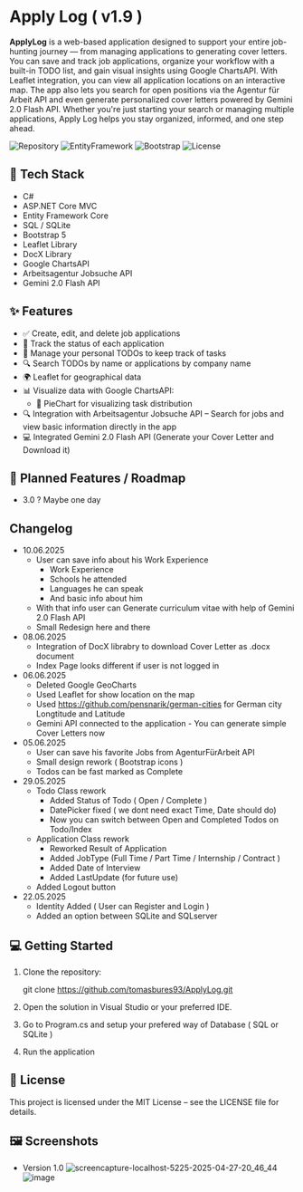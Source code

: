 # Apply Log ( v1.9 )

**ApplyLog** is a web-based application designed to support your entire job-hunting journey — from managing applications to generating cover letters. You can save and track job applications, organize your workflow with a built-in TODO list, and gain visual insights using Google ChartsAPI. With Leaflet integration, you can view all application locations on an interactive map. The app also lets you search for open positions via the Agentur für Arbeit API and even generate personalized cover letters powered by Gemini 2.0 Flash API. Whether you're just starting your search or managing multiple applications, Apply Log helps you stay organized, informed, and one step ahead.

![Repository](https://img.shields.io/badge/ASP.NET_Core-MVC-blue)
![EntityFramework](https://img.shields.io/badge/EntityFramework-Core-green)
![Bootstrap](https://img.shields.io/badge/Bootstrap-5.x-purple?logo=bootstrap)
![License](https://img.shields.io/github/license/tomasbures93/ApplyLog)

## 🚀 Tech Stack

- C#
- ASP.NET Core MVC
- Entity Framework Core
- SQL / SQLite
- Bootstrap 5
- Leaflet Library
- DocX Library
- Google ChartsAPI
- Arbeitsagentur Jobsuche API
- Gemini 2.0 Flash API

## ✨ Features

- ✅ Create, edit, and delete job applications
- 📌 Track the status of each application
- 📝 Manage your personal TODOs to keep track of tasks
- 🔍 Search TODOs by name or applications by company name
- 🌍 Leaflet for geographical data
- 📊 Visualize data with Google ChartsAPI:
  - 🥧 PieChart for visualizing task distribution
- 🔍 Integration with Arbeitsagentur Jobsuche API – Search for jobs and view basic information directly in the app
- 💻 Integrated Gemini 2.0 Flash API (Generate your Cover Letter and Download it)

## 📅 Planned Features / Roadmap

- 3.0 ? Maybe one day

## Changelog
- 10.06.2025
  - User can save info about his Work Experience
    - Work Experience
    - Schools he attended
    - Languages he can speak
    - And basic info about him
  - With that info user can Generate curriculum vitae with help of Gemini 2.0 Flash API
  - Small Redesign here and there
- 08.06.2025
  - Integration of DocX librabry to download Cover Letter as .docx document
  - Index Page looks different if user is not logged in
- 06.06.2025
  - Deleted Google GeoCharts
  - Used Leaflet for show location on the map
  - Used https://github.com/pensnarik/german-cities for German city Longtitude and Latitude
  - Gemini API connected to the application - You can generate simple Cover Letters now
- 05.06.2025
  - User can save his favorite Jobs from AgenturFürArbeit API
  - Small design rework ( Bootstrap icons )
  - Todos can be fast marked as Complete
- 29.05.2025
  - Todo Class rework
    - Added Status of Todo ( Open / Complete )
    - DatePicker fixed ( we dont need exact Time, Date should do)
    - Now you can switch between Open and Completed Todos on Todo/Index
  - Application Class rework
    - Reworked Result of Application
    - Added JobType (Full Time / Part Time / Internship / Contract )
    - Added Date of Interview
    - Added LastUpdate (for future use)
  - Added Logout button
- 22.05.2025
  - Identity Added ( User can Register and Login )
  - Added an option between SQLite and SQLserver

## 💻 Getting Started

1. Clone the repository:

   git clone https://github.com/tomasbures93/ApplyLog.git
2. Open the solution in Visual Studio or your preferred IDE.

3. Go to Program.cs and setup your prefered way of Database ( SQL or SQLite )

3. Run the application

## 📄 License
This project is licensed under the MIT License – see the LICENSE file for details.

## 🖼️ Screenshots
- Version 1.0
![screencapture-localhost-5225-2025-04-27-20_46_44](https://github.com/user-attachments/assets/de3928d6-f80c-4bcb-8b9b-3699968b712e)
![image](https://github.com/user-attachments/assets/1a326405-76db-4d13-8f26-ba54117dd809)



